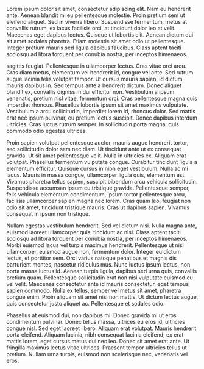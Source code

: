 Lorem ipsum dolor sit amet, consectetur adipiscing elit. Nam eu hendrerit ante. Aenean blandit mi eu pellentesque molestie. Proin pretium sem ut eleifend aliquet. Sed in viverra libero. Suspendisse fermentum, metus at convallis rutrum, ex lacus facilisis orci, at tincidunt dolor leo at velit. Maecenas eget dapibus lectus. Quisque ut lobortis elit. Aenean dictum dui sit amet sodales pharetra. Etiam molestie sit amet odio ut pellentesque. Integer pretium mauris sed ligula dapibus faucibus. Class aptent taciti sociosqu ad litora torquent per conubia nostra, per inceptos himenaeos.

sagittis feugiat. Pellentesque in ullamcorper lectus. Cras vitae orci arcu. Cras diam metus, elementum vel hendrerit id, congue vel ante. Sed rutrum augue lacinia felis volutpat tempor. Ut cursus mauris sapien, id dictum mauris dapibus in. Sed tempus ante a hendrerit dictum. Donec aliquet blandit ex, convallis dignissim dui efficitur non. Vestibulum a ipsum venenatis, pretium nisl vitae, fermentum orci. Cras pellentesque magna quis imperdiet rhoncus. Phasellus lobortis ipsum sit amet maximus vulputate. Vestibulum a arcu sollicitudin, imperdiet lorem id, rhoncus dolor. Sed mattis erat nec ipsum pulvinar, eu pretium lectus suscipit. Donec dapibus interdum ultricies. Cras luctus rutrum semper. In sollicitudin porta magna, quis commodo odio egestas ultrices.

Proin sapien volutpat pellentesque auctor, mauris augue hendrerit tortor, sed sollicitudin dolor sem nec diam. Ut tincidunt ante ut ex consequat gravida. Ut sit amet pellentesque velit. Nulla in ultricies ex. Aliquam erat volutpat. Phasellus fermentum vulputate congue. Curabitur tincidunt ligula a elementum efficitur. Quisque cursus in nibh eget vestibulum. Nulla ac mi lacus. Mauris in massa congue, ullamcorper ligula quis, elementum est. Vivamus pharetra tellus sapien, suscipit bibendum arcu vehicula sollicitudin. Suspendisse accumsan ipsum eu tristique gravida. Pellentesque semper, felis vehicula elementum condimentum, ipsum tortor pellentesque arcu, facilisis ullamcorper sapien magna nec lorem. Cras quam leo, feugiat non odio sit amet, tincidunt tristique mauris. Cras ut dapibus sapien. Vivamus consequat in ipsum non tristique.

Nullam egestas vestibulum hendrerit. Sed vel dictum nisi. Nulla magna ante, euismod laoreet ullamcorper quis, tincidunt ac nisl. Class aptent taciti sociosqu ad litora torquent per conubia nostra, per inceptos himenaeos. Morbi euismod lacus vel turpis maximus hendrerit. Pellentesque ut nisl ullamcorper, euismod augue non, fermentum dolor. Integer eu dictum lectus, et porttitor sem. Orci varius natoque penatibus et magnis dis parturient montes, nascetur ridiculus mus. Nunc luctus ipsum lectus, non porta massa luctus id. Aenean turpis ligula, dapibus sed urna quis, convallis pretium quam. Pellentesque sollicitudin erat non nisi vulputate euismod eu vel velit. Maecenas consectetur ante id mauris consectetur, eget tempus sapien commodo. Nulla ex tellus, semper vel metus sit amet, pharetra congue enim. Proin aliquam sit amet nisi non mattis. Ut dictum lectus augue, quis consectetur justo aliquet ac. Pellentesque et sodales odio.

Phasellus at euismod dui, non dapibus mi. Donec gravida mi ut eros condimentum pulvinar. Donec tellus massa, ultrices eu eros id, ultricies congue nisl. Sed eget laoreet libero. Aliquam erat volutpat. Mauris hendrerit porta eleifend. Aliquam lacinia, nibh consequat lacinia eleifend, ex erat mattis lorem, eget cursus metus dui nec leo. Donec sit amet erat ante. Ut fringilla maximus lectus vitae ultrices. Praesent tempor ultricies tellus ut pretium. Nullam urna turpis, euismod non scelerisque nec, venenatis vel eros.


